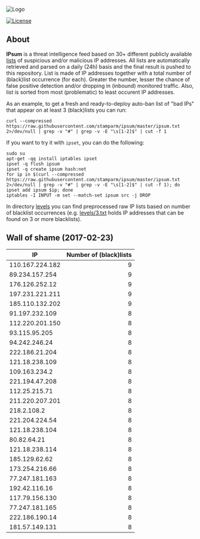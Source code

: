 ![Logo](logo.png)

[![License](https://img.shields.io/badge/license-Public_domain-red.svg)](https://wiki.creativecommons.org/wiki/Public_domain)

About
----

**IPsum** is a threat intelligence feed based on 30+ different publicly available [lists](https://github.com/stamparm/maltrail) of suspicious and/or malicious IP addresses. All lists are automatically retrieved and parsed on a daily (24h) basis and the final result is pushed to this repository. List is made of IP addresses together with a total number of (black)list occurrence (for each). Greater the number, lesser the chance of false positive detection and/or dropping in (inbound) monitored traffic. Also, list is sorted from most (problematic) to least occurent IP addresses.

As an example, to get a fresh and ready-to-deploy auto-ban list of "bad IPs" that appear on at least 3 (black)lists you can run:

```
curl --compressed https://raw.githubusercontent.com/stamparm/ipsum/master/ipsum.txt 2>/dev/null | grep -v "#" | grep -v -E "\s[1-2]$" | cut -f 1
```

If you want to try it with `ipset`, you can do the following:

```
sudo su
apt-get -qq install iptables ipset
ipset -q flush ipsum
ipset -q create ipsum hash:net
for ip in $(curl --compressed https://raw.githubusercontent.com/stamparm/ipsum/master/ipsum.txt 2>/dev/null | grep -v "#" | grep -v -E "\s[1-2]$" | cut -f 1); do ipset add ipsum $ip; done
iptables -I INPUT -m set --match-set ipsum src -j DROP
```

In directory [levels](levels) you can find preprocessed raw IP lists based on number of blacklist occurrences (e.g. [levels/3.txt](levels/3.txt) holds IP addresses that can be found on 3 or more blacklists).

Wall of shame (2017-02-23)
----

|IP|Number of (black)lists|
|---|--:|
110.167.224.182|9
89.234.157.254|9
176.126.252.12|9
197.231.221.211|9
185.110.132.202|9
91.197.232.109|8
112.220.201.150|8
93.115.95.205|8
94.242.246.24|8
222.186.21.204|8
121.18.238.109|8
109.163.234.2|8
221.194.47.208|8
112.25.215.71|8
211.220.207.201|8
218.2.108.2|8
221.204.224.54|8
121.18.238.104|8
80.82.64.21|8
121.18.238.114|8
185.129.62.62|8
173.254.216.66|8
77.247.181.163|8
192.42.116.16|8
117.79.156.130|8
77.247.181.165|8
222.186.190.14|8
181.57.149.131|8
